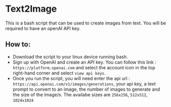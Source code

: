 # Text2Image
This is a bash script that can be used to create images from text. You will be required to have an openAI API key.

## How to:
- Download the script to your linux device running bash.
- Sign up with OpenAI and create an API key. You can follow this link : `https://platform.openai.com` and select the account icon in the top right-hand corner and select `view api keys`.
- Once you run the script, you will need enter the api url : `https://api.openai.com/v1/images/generations`, your api key, a text prompt to convert to an image, the number of images to generate and the size of the image/s. The availabe sizes are `256x256`, `512x512`, `1024x1024`


